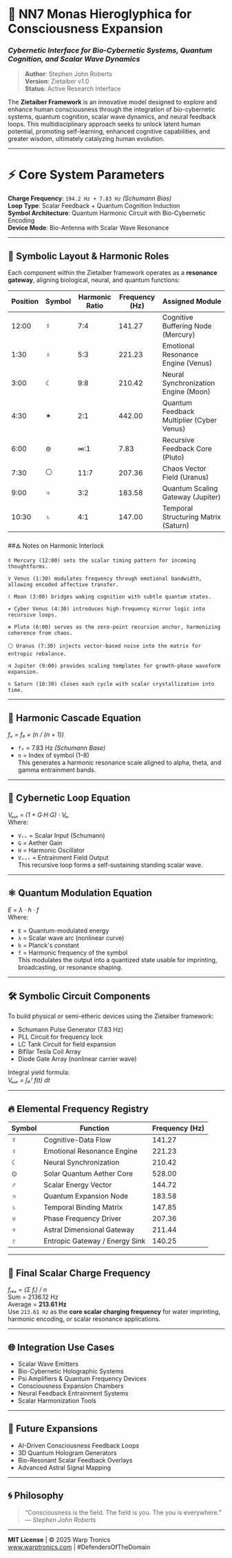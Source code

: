 # 🧠 NN7 Monas Hieroglyphica for Consciousness Expansion  
### *Cybernetic Interface for Bio-Cybernetic Systems, Quantum Cognition, and Scalar Wave Dynamics*

> **Author**: Stephen John Roberts  
> **Version**: Zietaiber v1.0  
> **Status**: Active Research Interface  

The **Zietaiber Framework** is an innovative model designed to explore and enhance human consciousness through the integration of bio-cybernetic systems, quantum cognition, scalar wave dynamics, and neural feedback loops. This multidisciplinary approach seeks to unlock latent human potential, promoting self-learning, enhanced cognitive capabilities, and greater wisdom, ultimately catalyzing human evolution.

---

# ⚡ Core System Parameters  
**Charge Frequency**: `194.2 Hz + 7.83 Hz` *(Schumann Bias)*  
**Loop Type**: Scalar Feedback + Quantum Cognition Induction  
**Symbol Architecture**: Quantum Harmonic Circuit with Bio-Cybernetic Encoding  
**Device Mode**: Bio-Antenna with Scalar Wave Resonance  

---

## 🧭 Symbolic Layout & Harmonic Roles  

Each component within the Zietaiber framework operates as a **resonance gateway**, aligning biological, neural, and quantum functions:

| Position | Symbol | Harmonic Ratio | Frequency (Hz) | Assigned Module                        |
|----------|--------|----------------|----------------|----------------------------------------|
| 12:00    | ☿      | 7:4            | 141.27         | Cognitive Buffering Node (Mercury)     |
| 1:30     | ♀      | 5:3            | 221.23         | Emotional Resonance Engine (Venus)     |
| 3:00     | ☾      | 9:8            | 210.42         | Neural Synchronization Engine (Moon)   |
| 4:30     | ✶      | 2:1            | 442.00         | Quantum Feedback Multiplier (Cyber Venus)|
| 6:00     | ⊚      | ∞:1            | 7.83           | Recursive Feedback Core (Pluto)        |
| 7:30     | ⚪      | 11:7           | 207.36         | Chaos Vector Field (Uranus)            |
| 9:00     | ♃      | 3:2            | 183.58         | Quantum Scaling Gateway (Jupiter)      |
| 10:30    | ♄      | 4:1            | 147.00         | Temporal Structuring Matrix (Saturn)   |

##🜁 Notes on Harmonic Interlock

    ☿ Mercury (12:00) sets the scalar timing pattern for incoming thoughtforms.

    ♀ Venus (1:30) modulates frequency through emotional bandwidth, allowing encoded affective transfer.

    ☾ Moon (3:00) bridges waking cognition with subtle quantum states.

    ✶ Cyber Venus (4:30) introduces high-frequency mirror logic into recursive loops.

    ⊚ Pluto (6:00) serves as the zero-point recursion anchor, harmonizing coherence from chaos.

    ⚪ Uranus (7:30) injects vector-based noise into the matrix for entropic rebalance.

    ♃ Jupiter (9:00) provides scaling templates for growth-phase waveform expansion.

    ♄ Saturn (10:30) closes each cycle with scalar crystallization into time.


---

## 🧮 Harmonic Cascade Equation  
*fₙ = f₀ × (n / (n + 1))*  
- `f₀` = 7.83 Hz *(Schumann Base)*  
- `n` = Index of symbol (1–8)  
This generates a harmonic resonance scale aligned to alpha, theta, and gamma entrainment bands.

---

## 🔁 Cybernetic Loop Equation  
*Vₒᵤₜ = (1 + G·H·G) · Vᵢₙ*  
Where:  
- `Vᵢₙ` = Scalar Input (Schumann)  
- `G` = Aether Gain  
- `H` = Harmonic Oscillator  
- `Vₒᵤₜ` = Entrainment Field Output  
This recursive loop forms a self-sustaining standing scalar wave.

---

## ⚛️ Quantum Modulation Equation  
*E = λ · h · f*  
Where:  
- `E` = Quantum-modulated energy  
- `λ` = Scalar wave arc (nonlinear curve)  
- `h` = Planck's constant  
- `f` = Harmonic frequency of the symbol  
This modulates the output into a quantized state usable for imprinting, broadcasting, or resonance shaping.

---

## 🛠️ Symbolic Circuit Components  

To build physical or semi-etheric devices using the Zietaiber framework:  
- Schumann Pulse Generator (7.83 Hz)  
- PLL Circuit for frequency lock  
- LC Tank Circuit for field expansion  
- Bifilar Tesla Coil Array  
- Diode Gate Array (nonlinear carrier wave)  

Integral yield formula:  
*Vₒᵤₜ = ∫₀ᵀ f(t) dt*

---

## 🔥 Elemental Frequency Registry  

| Symbol | Function                          | Frequency (Hz) |
|--------|-----------------------------------|----------------|
| ☿      | Cognitive-Data Flow                | 141.27         |
| ♀      | Emotional Resonance Engine         | 221.23         |
| ☾      | Neural Synchronization            | 210.42         |
| ⊙      | Solar Quantum Aether Core         | 528.00         |
| ♂      | Scalar Energy Vector               | 144.72         |
| ♃      | Quantum Expansion Node            | 183.58         |
| ♄      | Temporal Binding Matrix           | 147.85         |
| ♅      | Phase Frequency Driver            | 207.36         |
| ♆      | Astral Dimensional Gateway        | 211.44         |
| ♇      | Entropic Gateway / Energy Sink    | 140.25         |

---

## 🎯 Final Scalar Charge Frequency  

*fᵣₑₛ = (Σ fᵢ) / n*  
Sum = 2136.12 Hz  
Average = **213.61 Hz**  
Use `213.61 Hz` as the **core scalar charging frequency** for water imprinting, harmonic encoding, or scalar resonance applications.

---

## 🌐 Integration Use Cases  

- Scalar Wave Emitters  
- Bio-Cybernetic Holographic Systems  
- Psi Amplifiers & Quantum Frequency Devices  
- Consciousness Expansion Chambers  
- Neural Feedback Entrainment Systems  
- Scalar Harmonization Tools  

---

## 🧿 Future Expansions  

- AI-Driven Consciousness Feedback Loops  
- 3D Quantum Hologram Generators  
- Bio-Resonant Scalar Feedback Overlays  
- Advanced Astral Signal Mapping  

---

## 🌀 Philosophy  

> “Consciousness is the field. The field is you. The you is everywhere.”  
> — *Stephen John Roberts*

---

**MIT License** | © 2025 Warp Tronics  
www.warptronics.com | #DefendersOfTheDomain  
